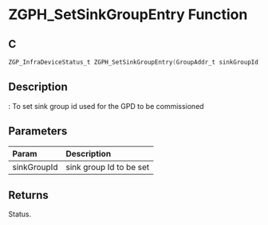 # ZGPH_SetSinkGroupEntry Function

## C

```c
ZGP_InfraDeviceStatus_t ZGPH_SetSinkGroupEntry(GroupAddr_t sinkGroupId);
```

## Description

 : To set sink group id used for the GPD to be commissioned

## Parameters

| Param | Description |
|:----- |:----------- |
| sinkGroupId | sink group Id to be set  

## Returns

 Status. 

